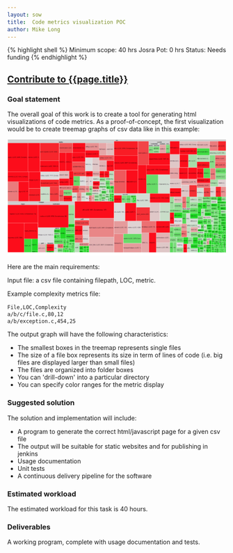 ```yaml
---
layout: sow
title:  Code metrics visualization POC
author: Mike Long
---
```


{% highlight shell %}
Minimum scope:   40 hrs
Josra Pot:        0 hrs
Status:          Needs funding
{% endhighlight %}

## [Contribute to {{page.title}}](/sow/)

### Goal statement

The overall goal of this work is to create a tool for generating html visualizations
of code metrics.  As a proof-of-concept, the first visualization would be to create treemap graphs of csv data like in this example:

![Code complexity metrics for git](/images/metrics.png)

Here are the main requirements:

Input file: a csv file containing filepath, LOC, metric.

Example complexity metrics file:

````
File,LOC,Complexity
a/b/c/file.c,80,12
a/b/exception.c,454,25
````
The output graph will have the following characteristics:

  * The smallest boxes in the treemap represents single files
  * The size of a file box represents its size in term of lines of code (i.e. big files are displayed larger than small files)
  * The files are organized into folder boxes
  * You can 'drill-down' into a particular directory
  * You can specify color ranges for the metric display

### Suggested solution

The solution and implementation will include:

  - A program to generate the correct html/javascript page for a given csv file
  - The output will be suitable for static websites and for publishing in jenkins
  - Usage documentation
  - Unit tests
  - A continuous delivery pipeline for the software

### Estimated workload

The estimated workload for this task is 40 hours.

### Deliverables

A working program, complete with usage documentation and tests.
